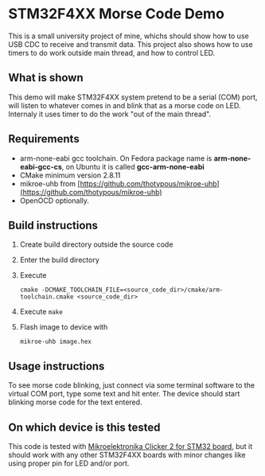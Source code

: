 # STM32F4XX Morse Code Demo

This is a small university project of mine, whichs should show how to use USB CDC to receive and transmit data. This project also shows how to use timers to do work outside main thread, and how to control LED.

## What is shown
This demo will make STM32F4XX system pretend to be a serial (COM) port, will listen to whatever comes in and blink that as a morse code on LED. Internaly it uses timer to do the work "out of the main thread".

## Requirements
- arm-none-eabi gcc toolchain. On Fedora package name is **arm-none-eabi-gcc-cs**, on Ubuntu it is called **gcc-arm-none-eabi**
- CMake minimum version 2.8.11
- mikroe-uhb from [https://github.com/thotypous/mikroe-uhb](https://github.com/thotypous/mikroe-uhb)
- OpenOCD optionally.

## Build instructions
1. Create build directory outside the source code
2. Enter the build directory
3. Execute

	`cmake -DCMAKE_TOOLCHAIN_FILE=<source_code_dir>/cmake/arm-toolchain.cmake <source_code_dir>`

4. Execute `make`
5. Flash image to device with

	`mikroe-uhb image.hex`
	
## Usage instructions
To see morse code blinking, just connect via some terminal software to the virtual COM port, type some text and hit enter. The device should start blinking morse code for the text entered.

## On which device is this tested
This code is tested with [Mikroelektronika Clicker 2 for STM32 board](http://www.mikroe.com/stm32/clicker-2/), but it should work with any other STM32F4XX boards with minor changes like using proper pin for LED and/or port.